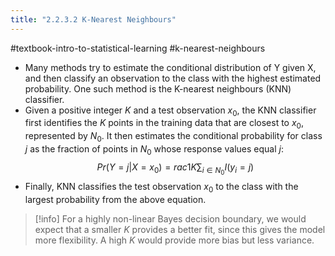 ```yaml
---
title: "2.2.3.2 K-Nearest Neighbours"
---
```

#textbook-intro-to-statistical-learning #k-nearest-neighbours

* Many methods try to estimate the conditional distribution of Y given X, and then classify an observation to the class with the highest estimated probability. One such method is the K-nearest neighbours (KNN) classifier.
* Given a positive integer $K$ and a test observation $x_0$, the KNN classifier first identifies the $K$ points in the training data that are closest to $x_0$, represented by $N_0$. It then estimates the conditional probability for class $j$ as the fraction of points in $N_0$ whose response values equal $j$:
$$Pr(Y = j|X = x_0) = rac{1}{K} \sum_{i \in N_0} I(y_i = j)$$
* Finally, KNN classifies the test observation $x_0$ to the class with the largest probability from the above equation.

> [!info]
> For a highly non-linear Bayes decision boundary, we would expect that a smaller $K$ provides a better fit, since this gives the model more flexibility. A high $K$ would provide more bias but less variance.
